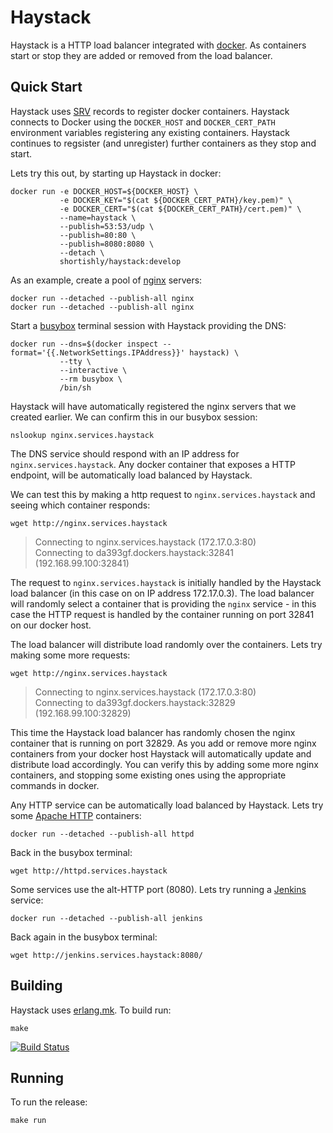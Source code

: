 # Haystack

Haystack is a HTTP load balancer integrated with
[docker](https://www.docker.com). As containers start or stop they
are added or removed from the load balancer.

## Quick Start

Haystack uses [SRV](https://en.wikipedia.org/wiki/SRV_record) records
to register docker containers. Haystack connects to Docker using the
`DOCKER_HOST` and `DOCKER_CERT_PATH` environment variables registering
any existing containers. Haystack continues to regsister (and
unregister) further containers as they stop and start.


Lets try this out, by starting up Haystack in docker:

```shell
docker run -e DOCKER_HOST=${DOCKER_HOST} \
           -e DOCKER_KEY="$(cat ${DOCKER_CERT_PATH}/key.pem)" \
           -e DOCKER_CERT="$(cat ${DOCKER_CERT_PATH}/cert.pem)" \
           --name=haystack \
           --publish=53:53/udp \
           --publish=80:80 \
           --publish=8080:8080 \
           --detach \
           shortishly/haystack:develop
```

As an example, create a pool of [nginx](https://www.nginx.com) servers:

```shell
docker run --detached --publish-all nginx
docker run --detached --publish-all nginx
```

Start a [busybox](https://www.busybox.net) terminal session with
Haystack providing the DNS:

```shell
docker run --dns=$(docker inspect --format='{{.NetworkSettings.IPAddress}}' haystack) \
           --tty \
           --interactive \
           --rm busybox \
           /bin/sh
```

Haystack will have automatically registered the nginx servers that we
created earlier. We can confirm this in our busybox session:

```shell
nslookup nginx.services.haystack
```

The DNS service should respond with an IP address for
`nginx.services.haystack`. Any docker container that exposes a HTTP
endpoint, will be automatically load balanced by Haystack.

We can test this by making a http request to `nginx.services.haystack`
and seeing which container responds:

```shell
wget http://nginx.services.haystack
```

> Connecting to nginx.services.haystack (172.17.0.3:80)<br />
> Connecting to da393gf.dockers.haystack:32841 (192.168.99.100:32841)

The request to `nginx.services.haystack` is initially handled by the
Haystack load balancer (in this case on on IP address 172.17.0.3). The
load balancer will randomly select a container that is providing the
`nginx` service - in this case the HTTP request is handled by the
container running on port 32841 on our docker host.

The load balancer will distribute load randomly over the
containers. Lets try making some more requests:

```shell
wget http://nginx.services.haystack
```

> Connecting to nginx.services.haystack (172.17.0.3:80)<br />
> Connecting to da393gf.dockers.haystack:32829 (192.168.99.100:32829)

This time the Haystack load balancer has randomly chosen the nginx
container that is running on port 32829. As you add or remove more
nginx containers from your docker host Haystack will automatically
update and distribute load accordingly. You can verify this by adding
some more nginx containers, and stopping some existing ones using the
appropriate commands in docker.

Any HTTP service can be automatically load balanced by Haystack. Lets
try some [Apache HTTP](https://hub.docker.com/_/httpd/) containers:

```shell
docker run --detached --publish-all httpd
```

Back in the busybox terminal:

```shell
wget http://httpd.services.haystack
```

Some services use the alt-HTTP port (8080). Lets try running a
[Jenkins](https://hub.docker.com/_/jenkins/) service:

```shell
docker run --detached --publish-all jenkins
```

Back again in the busybox terminal:

```shell
wget http://jenkins.services.haystack:8080/
```


## Building

Haystack uses [erlang.mk](https://github.com/ninenines/erlang.mk). To build run:

```
make
```

[![Build Status](https://travis-ci.org/shortishly/haystack.svg)](https://travis-ci.org/shortishly/haystack)

## Running

To run the release:

```
make run
```
